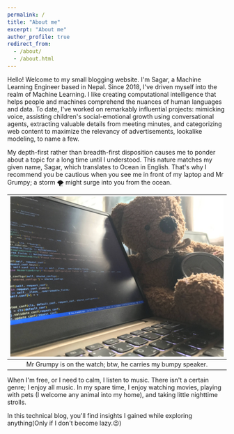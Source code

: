 ```yaml
---
permalink: /
title: "About me"
excerpt: "About me"
author_profile: true
redirect_from: 
  - /about/
  - /about.html
---
```


Hello! Welcome to my small blogging website. I'm Sagar, a Machine Learning Engineer based in Nepal. Since 2018, I've driven myself into the realm of Machine Learning. I like creating computational intelligence that helps people and machines comprehend the nuances of human languages and data. To date, I've worked on remarkably influential projects: mimicking voice, assisting children's social-emotional growth using conversational agents, extracting valuable details from meeting minutes, and categorizing web content to maximize the relevancy of advertisements, lookalike modeling, to name a few.

My depth-first rather than breadth-first disposition causes me to ponder about a topic for a long time until I understood. This nature matches my given name, Sagar, which translates to Ocean in English. That's why I recommend you be cautious when you see me in front of my laptop and Mr Grumpy; a storm 🌪 might surge into you from the ocean.

| ![Mr.Grumpy](/images/mr_grumpy.jpg) |
|:--:|
|Mr Grumpy is on the watch; btw, he carries my bumpy speaker.|

When I'm free, or I need to calm, I listen to music. There isn't a certain genre; I enjoy all music. In my spare time, I enjoy watching movies, playing with pets (I welcome any animal into my home), and taking little nighttime strolls.

In this technical blog, you'll find insights I gained while exploring anything(Only if I don't become lazy.😉)